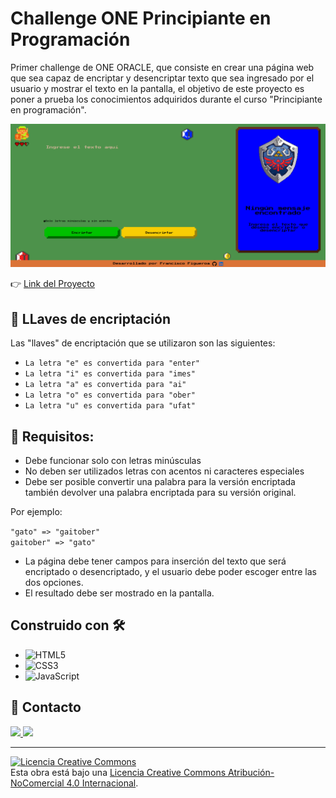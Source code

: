 # Challenge ONE Principiante en Programación

Primer challenge de ONE ORACLE, que consiste en crear una página web que sea capaz de encriptar y desencriptar texto que sea ingresado por el usuario y mostrar el texto en la pantalla, el objetivo de este proyecto es poner a prueba los conocimientos adquiridos durante el curso "Principiante en programación".

![](img/capturaEncriptador.png)

:point_right: [Link del Proyecto](https://javierfig0.github.io/Encriptador-de-texto/) 

## :key: LLaves de encriptación

Las "llaves" de encriptación que se utilizaron son las siguientes:

- `La letra "e" es convertida para "enter"`
- `La letra "i" es convertida para "imes"`
- `La letra "a" es convertida para "ai"`
- `La letra "o" es convertida para "ober"`
- `La letra "u" es convertida para "ufat"`

## :pushpin: **Requisitos:**

- Debe funcionar solo con letras minúsculas
- No deben ser utilizados letras con acentos ni caracteres especiales
- Debe ser posible convertir una palabra para la versión encriptada también devolver una palabra encriptada para su versión original. 

Por ejemplo:

`"gato" => "gaitober"`\
`gaitober" => "gato"`

- La página debe tener campos para inserción del texto que será encriptado o desencriptado, y el usuario debe poder escoger entre las dos opciones.
- El resultado debe ser mostrado en la pantalla.

## Construido con :hammer_and_wrench:

* ![HTML5](https://img.shields.io/badge/html5-%23E34F26.svg?style=for-the-badge&logo=html5&logoColor=white)
* ![CSS3](https://img.shields.io/badge/css3-%231572B6.svg?style=for-the-badge&logo=css3&logoColor=white)
* ![JavaScript](https://img.shields.io/badge/javascript-%23323330.svg?style=for-the-badge&logo=javascript&logoColor=%23F7DF1E)

## :e-mail: Contacto

<a href="https://www.linkedin.com/in/francisco-javier-f-843b57250/"> <img src="https://img.shields.io/badge/LinkedIn-0077B5?style=for-the-badge&logo=linkedin&logoColor=white"> </a>
<a href="https://twitter.com/JavierF12618918"> <img src="https://img.shields.io/badge/Twitter-1DA1F2?style=for-the-badge&logo=twitter&logoColor=white"> </a>

---

<a rel="license" href="http://creativecommons.org/licenses/by-nc/4.0/"><img alt="Licencia Creative Commons" style="border-width:0" src="https://i.creativecommons.org/l/by-nc/4.0/88x31.png" /></a><br />Esta obra está bajo una <a rel="license" href="http://creativecommons.org/licenses/by-nc/4.0/">Licencia Creative Commons Atribución-NoComercial 4.0 Internacional</a>.






